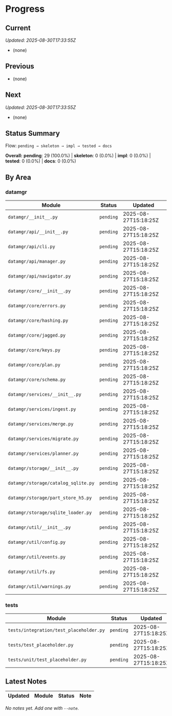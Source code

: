 # Progress

## Current

_Updated: 2025-08-30T17:33:55Z_

- (none)

## Previous

- (none)

## Next

_Updated: 2025-08-30T17:33:55Z_

- (none)

## Status Summary

Flow: `pending → skeleton → impl → tested → docs`

**Overall:** **pending**: 29 (100.0%) | **skeleton**: 0 (0.0%) | **impl**: 0 (0.0%) | **tested**: 0 (0.0%) | **docs**: 0 (0.0%)

## By Area

### datamgr

| Module | Status | Updated |
|---|---|---|
| `datamgr/__init__.py` | `pending` | 2025-08-27T15:18:25Z |
| `datamgr/api/__init__.py` | `pending` | 2025-08-27T15:18:25Z |
| `datamgr/api/cli.py` | `pending` | 2025-08-27T15:18:25Z |
| `datamgr/api/manager.py` | `pending` | 2025-08-27T15:18:25Z |
| `datamgr/api/navigator.py` | `pending` | 2025-08-27T15:18:25Z |
| `datamgr/core/__init__.py` | `pending` | 2025-08-27T15:18:25Z |
| `datamgr/core/errors.py` | `pending` | 2025-08-27T15:18:25Z |
| `datamgr/core/hashing.py` | `pending` | 2025-08-27T15:18:25Z |
| `datamgr/core/jagged.py` | `pending` | 2025-08-27T15:18:25Z |
| `datamgr/core/keys.py` | `pending` | 2025-08-27T15:18:25Z |
| `datamgr/core/plan.py` | `pending` | 2025-08-27T15:18:25Z |
| `datamgr/core/schema.py` | `pending` | 2025-08-27T15:18:25Z |
| `datamgr/services/__init__.py` | `pending` | 2025-08-27T15:18:25Z |
| `datamgr/services/ingest.py` | `pending` | 2025-08-27T15:18:25Z |
| `datamgr/services/merge.py` | `pending` | 2025-08-27T15:18:25Z |
| `datamgr/services/migrate.py` | `pending` | 2025-08-27T15:18:25Z |
| `datamgr/services/planner.py` | `pending` | 2025-08-27T15:18:25Z |
| `datamgr/storage/__init__.py` | `pending` | 2025-08-27T15:18:25Z |
| `datamgr/storage/catalog_sqlite.py` | `pending` | 2025-08-27T15:18:25Z |
| `datamgr/storage/part_store_h5.py` | `pending` | 2025-08-27T15:18:25Z |
| `datamgr/storage/sqlite_loader.py` | `pending` | 2025-08-27T15:18:25Z |
| `datamgr/util/__init__.py` | `pending` | 2025-08-27T15:18:25Z |
| `datamgr/util/config.py` | `pending` | 2025-08-27T15:18:25Z |
| `datamgr/util/events.py` | `pending` | 2025-08-27T15:18:25Z |
| `datamgr/util/fs.py` | `pending` | 2025-08-27T15:18:25Z |
| `datamgr/util/warnings.py` | `pending` | 2025-08-27T15:18:25Z |

### tests

| Module | Status | Updated |
|---|---|---|
| `tests/integration/test_placeholder.py` | `pending` | 2025-08-27T15:18:25Z |
| `tests/test_placeholder.py` | `pending` | 2025-08-27T15:18:25Z |
| `tests/unit/test_placeholder.py` | `pending` | 2025-08-27T15:18:25Z |

## Latest Notes

| Updated | Module | Status | Note |
|---|---|---|---|
_No notes yet. Add one with `--note`._

